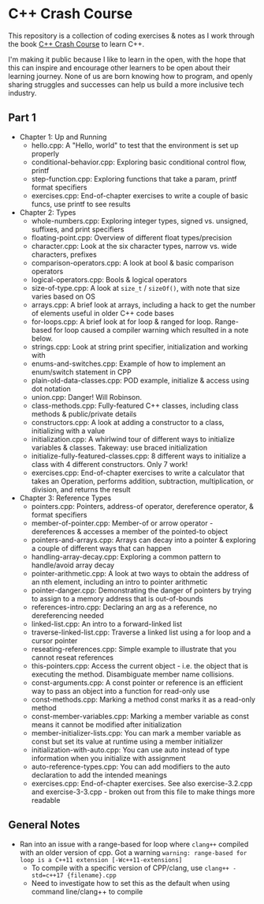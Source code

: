 # C++ Crash Course

This repository is a collection of coding exercises & notes as I work through the book [C++ Crash Course](https://www.amazon.com/C-Crash-Course-Josh-Lospinoso/dp/1593278888/) to learn C++.

I'm making it public because I like to learn in the open, with the hope that this can inspire and encourage other learners to be open about their learning journey. None of us are born knowing how to program, and openly sharing struggles and successes can help us build a more inclusive tech industry.

## Part 1

- Chapter 1: Up and Running
  - hello.cpp: A "Hello, world" to test that the environment is set up properly
  - conditional-behavior.cpp: Exploring basic conditional control flow, printf
  - step-function.cpp: Exploring functions that take a param, printf format specifiers
  - exercises.cpp: End-of-chapter exercises to write a couple of basic funcs, use printf to see results
- Chapter 2: Types
  - whole-numbers.cpp: Exploring integer types, signed vs. unsigned, suffixes, and print specifiers
  - floating-point.cpp: Overview of different float types/precision
  - character.cpp: Look at the six character types, narrow vs. wide characters, prefixes
  - comparison-operators.cpp: A look at bool & basic comparison operators
  - logical-operators.cpp: Bools & logical operators
  - size-of-type.cpp: A look at `size_t` / `sizeOf()`, with note that size varies based on OS
  - arrays.cpp: A brief look at arrays, including a hack to get the number of elements useful in older C++ code bases
  - for-loops.cpp: A brief look at for loop & ranged for loop. Range-based for loop caused a compiler warning which resulted in a note below.
  - strings.cpp: Look at string print specifier, initialization and working with
  - enums-and-switches.cpp: Example of how to implement an enum/switch statement in CPP
  - plain-old-data-classes.cpp: POD example, initialize & access using dot notation
  - union.cpp: Danger! Will Robinson.
  - class-methods.cpp: Fully-featured C++ classes, including class methods & public/private details
  - constructors.cpp: A look at adding a constructor to a class, initializing with a value
  - initialization.cpp: A whirlwind tour of different ways to initialize variables & classes. Takeway: use braced initialization
  - initialize-fully-featured-classes.cpp: 8 different ways to initialize a class with 4 different constructors. Only 7 work!
  - exercises.cpp: End-of-chapter exercises to write a calculator that takes an Operation, performs addition, subtraction, multiplication, or division, and returns the result
- Chapter 3: Reference Types
  - pointers.cpp: Pointers, address-of operator, dereference operator, & format specifiers
  - member-of-pointer.cpp: Member-of or arrow operator - dereferences & accesses a member of the pointed-to object
  - pointers-and-arrays.cpp: Arrays can decay into a pointer & exploring a couple of different ways that can happen
  - handling-array-decay.cpp: Exploring a common pattern to handle/avoid array decay 
  - pointer-arithmetic.cpp: A look at two ways to obtain the address of an nth element, including an intro to pointer arithmetic
  - pointer-danger.cpp: Demonstrating the danger of pointers by trying to assign to a memory address that is out-of-bounds
  - references-intro.cpp: Declaring an arg as a reference, no dereferencing needed
  - linked-list.cpp: An intro to a forward-linked list
  - traverse-linked-list.cpp: Traverse a linked list using a for loop and a cursor pointer
  - reseating-references.cpp: Simple example to illustrate that you cannot reseat references
  - this-pointers.cpp: Access the current object - i.e. the object that is executing the method. Disambiguate member name collisions.
  - const-arguments.cpp: A const pointer or reference is an efficient way to pass an object into a function for read-only use
  - const-methods.cpp: Marking a method const marks it as a read-only method
  - const-member-variables.cpp: Marking a member variable as const means it cannot be modified after initialization
  - member-initializer-lists.cpp: You can mark a member variable as const but set its value at runtime using a member initializer
  - initialization-with-auto.cpp: You can use auto instead of type information when you initialize with assignment
  - auto-reference-types.cpp: You can add modifiers to the auto declaration to add the intended meanings
  - exercises.cpp: End-of-chapter exercises. See also exercise-3.2.cpp and exercise-3-3.cpp - broken out from this file to make things more readable

## General Notes
- Ran into an issue with a range-based for loop where `clang++` compiled with an older version of cpp. Got a warning `warning: range-based for loop is a C++11 extension [-Wc++11-extensions]`
  - To compile with a specific version of CPP/clang, use `clang++ -std=c++17 {filename}.cpp`
  - Need to investigate how to set this as the default when using command line/clang++ to compile